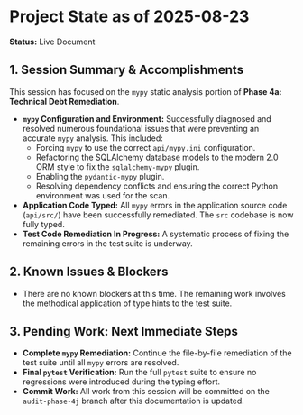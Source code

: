 # Project State as of 2025-08-23

**Status:** Live Document

## 1. Session Summary & Accomplishments

This session has focused on the `mypy` static analysis portion of **Phase 4a: Technical Debt Remediation**.

*   **`mypy` Configuration and Environment:** Successfully diagnosed and resolved numerous foundational issues that were preventing an accurate `mypy` analysis. This included:
    *   Forcing `mypy` to use the correct `api/mypy.ini` configuration.
    *   Refactoring the SQLAlchemy database models to the modern 2.0 ORM style to fix the `sqlalchemy-mypy` plugin.
    *   Enabling the `pydantic-mypy` plugin.
    *   Resolving dependency conflicts and ensuring the correct Python environment was used for the scan.
*   **Application Code Typed:** All `mypy` errors in the application source code (`api/src/`) have been successfully remediated. The `src` codebase is now fully typed.
*   **Test Code Remediation In Progress:** A systematic process of fixing the remaining errors in the test suite is underway.

## 2. Known Issues & Blockers

*   There are no known blockers at this time. The remaining work involves the methodical application of type hints to the test suite.

## 3. Pending Work: Next Immediate Steps

*   **Complete `mypy` Remediation:** Continue the file-by-file remediation of the test suite until all `mypy` errors are resolved.
*   **Final `pytest` Verification:** Run the full `pytest` suite to ensure no regressions were introduced during the typing effort.
*   **Commit Work:** All work from this session will be committed on the `audit-phase-4j` branch after this documentation is updated.
